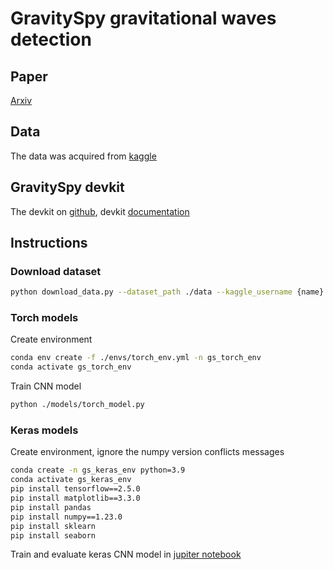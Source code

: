 # GravitySpy gravitational waves detection

## Paper

[Arxiv](https://arxiv.org/pdf/1611.04596)

## Data

The data was acquired from [kaggle](https://www.kaggle.com/datasets/tentotheminus9/gravity-spy-gravitational-waves/data)

## GravitySpy devkit

The devkit on [github](https://github.com/Gravity-Spy/GravitySpy), devkit [documentation](https://gravity-spy.github.io/)

## Instructions

### Download dataset

```bash
python download_data.py --dataset_path ./data --kaggle_username {name} --kaggle_key {key}
```

### Torch models

Create environment

```bash
conda env create -f ./envs/torch_env.yml -n gs_torch_env
conda activate gs_torch_env
```

Train CNN model

```bash
python ./models/torch_model.py
```

### Keras models

Create environment, ignore the numpy version conflicts messages

```bash
conda create -n gs_keras_env python=3.9
conda activate gs_keras_env
pip install tensorflow==2.5.0
pip install matplotlib==3.3.0
pip install pandas
pip install numpy==1.23.0
pip install sklearn
pip install seaborn
```

Train and evaluate keras CNN model in [jupiter notebook](./models/keras_model.ipynb)
